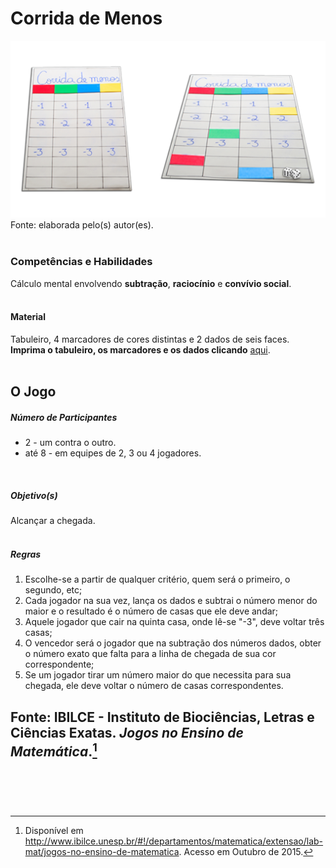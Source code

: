 # Corrida de Menos  

![Corrida de Menos](/imagens/jogos/corrida-de-menos.jpg "Corrida de Menos")  
Fonte: elaborada pelo(s) autor(es).  
<br/>  

### <i class="fa fa-child"></i> Competências e Habilidades  
Cálculo mental envolvendo **subtração**, **raciocínio** e **convívio social**.  
<br/>  

#### <i class="fa fa-scissors"></i> Material  
Tabuleiro, 4 marcadores de cores distintas e 2 dados de seis faces.  
**Imprima o tabuleiro, os marcadores e os dados clicando** [aqui](http://www.ibilce.unesp.br/Home/Departamentos/Matematica/labmat/corrida_de_menos.pdf).  
<br/>  

## <div class="row text-center">O Jogo</div>  
##### <i class="fa fa-users"></i> Número de Participantes  
- 2 - um contra o outro.
- até 8 - em equipes de 2, 3 ou 4 jogadores.  
<br/>  

##### <i class="fa fa-trophy"></i> Objetivo(s)  
Alcançar a chegada.  
<br/>
##### <i class="fa fa-thumb-tack"></i> Regras  
1.	Escolhe-se a partir de qualquer critério, quem será o primeiro, o segundo, etc;  
2.	Cada jogador na sua vez, lança os dados e subtrai o número menor do maior e o resultado é o número de casas que ele deve andar;  
3.	Aquele jogador que cair na quinta casa, onde lê-se "-3", deve voltar três casas;  
4.	O vencedor será o jogador que na subtração dos números dados, obter o número exato que falta para a linha de chegada de sua cor correspondente;  
5.	Se um jogador tirar um número maior do que necessita para sua chegada, ele deve voltar o número de casas correspondentes.<br/>  

**Fonte:** IBILCE - Instituto de Biociências, Letras e Ciências Exatas. *Jogos no Ensino de Matemática*.[^1]  
<br/>
---  
[^1]: Disponível em http://www.ibilce.unesp.br/#!/departamentos/matematica/extensao/lab-mat/jogos-no-ensino-de-matematica. Acesso em Outubro de 2015.
<br/>  
<br/>  
